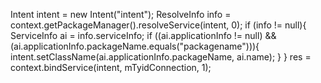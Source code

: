 Intent intent = new Intent("intent");
ResolveInfo info = context.getPackageManager().resolveService(intent, 0);
if (info != null){
    ServiceInfo ai = info.serviceInfo;
    if ((ai.applicationInfo != null) && (ai.applicationInfo.packageName.equals("packagename"))){
        intent.setClassName(ai.applicationInfo.packageName, ai.name);
    }
}
res = context.bindService(intent, mTyidConnection, 1);
